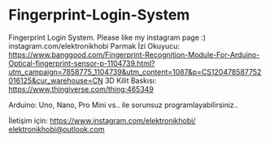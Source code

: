 # Fingerprint-Login-System
Fingerprint Login System. Please like my instagram page :) instagram.com/elektronikhobi
Parmak İzi Okuyucu: https://www.banggood.com/Fingerprint-Recognition-Module-For-Arduino-Optical-fingerprint-sensor-p-1104739.html?utm_campaign=7858775_1104739&utm_content=1087&p=CS120478587752016125&cur_warehouse=CN
3D Kilit Baskısı: https://www.thingiverse.com/thing:465349

Arduino: Uno, Nano, Pro Mini vs.. ile sorunsuz programlayabilirsiniz.. 

İletişim için:
https://www.instagram.com/elektronikhobi/
elektronikhobi@outlook.com
